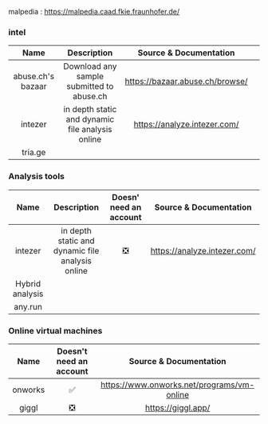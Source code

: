 
malpedia : https://malpedia.caad.fkie.fraunhofer.de/

### intel

|       Name        |                   Description                    |     Source & Documentation      |     |
|:-----------------:|:------------------------------------------------:|:-------------------------------:| --- |
| abuse.ch's bazaar |    Download any sample submitted to abuse.ch     | https://bazaar.abuse.ch/browse/ |     |
|      intezer      | in depth static and dynamic file analysis online |  https://analyze.intezer.com/   |     |
| tria.ge                  |                                                  |                                 |     |

### Analysis tools

|      Name       |                   Description                    | Doesn' need an account |    Source & Documentation    |
|:---------------:|:------------------------------------------------:|:----------------------:|:----------------------------:|
|     intezer     | in depth static and dynamic file analysis online |           ❎           | https://analyze.intezer.com/ |
| Hybrid analysis |                                                  |                        |                              |
|     any.run     |                                                  |                        |                              |


### Online virtual machines

|  Name   | Doesn't need an account |           Source & Documentation           |
|:-------:|:-----------------------:|:------------------------------------------:|
| onworks |           ✅            | https://www.onworks.net/programs/vm-online |
|  giggl  |           ❎            |             https://giggl.app/             |
